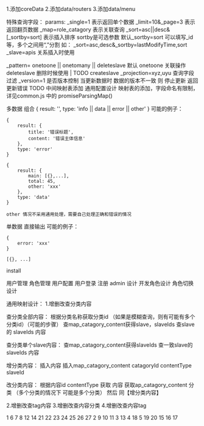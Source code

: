 1.添加coreData
2.添加data/routers
3.添加data/menu

特殊查询字段：
params:
_single=1 表示返回单个数据
_limit=10&_page=3 表示返回翻页数据
_map=role_catagory 表示关联查询
_sort=asc||desc&[_sortby=sort] 表示插入排序 sortby是可选参数 默认_sortby=sort 可以填写_id等，多个之间用“,”分割 如： _sort=asc,desc&_sortby=lastModifyTime,sort
_slave=apis 关系插入时使用

_pattern= onetoone || onetomany || deleteslave  默认 onetoone 关联操作 deleteslave 删除时候使用 |  TODO createslave
_projection=xyz,uyu 查询字段过滤
_version=1 是否版本控制 当更新数据时  数据的版本不一致 则 停止更新 返回更新错误 TODO
中间映射表添加 通用配置设计
映射表的添加，字段命名有限制，详见common.js 中的 promiseParsingMap()


多数据 组合
{
    result: '',
    type: 'info || data || error || other'
}
可能的例子：

    {
        result: {
            title: '错误标题',
            content: '错误主体信息'
        },
        type: 'error'
    }

    {
        result: {
            main: [{},...],
            total: 45,
            other: 'xxx'
        },
        type: 'data'
    }

    other 情况不采用通用处理，需要自己处理正确和错误的情况
单数据 直接输出
可能的例子：

    {
        error: 'xxx'
    }

    [{}, ...]

install

用户管理
角色管理
用户配置
用户登录
注册
admin 设计
开发角色设计 角色切换设计






通用映射设计：
1.增删改查分类内容

查分类全部内容：
根据分类名称获取分类id （如果是模糊查询，则有可能有多个分类id）（可能的步骤）
查map_catagory_content获得slave，slaveIds
查slave的 slaveIds 内容

查分类单个slave内容：
查map_catagory_content获得slaveIds
查一致slave的 slaveIds 内容

增分类内容：
插入内容
插入map_catagory_content catagoryId contentType slaveId

改分类内容：
根据内容id contentType 获取 内容
获取ap_catagory_content 分类 （多个分类的情况下 可能是多个分类）
然后 同【增分类内容】


2.增删改查tag内容
3.增删改查内容分类
4.增删改查内容tag


1
    6
    7
    8
    12
    14
    21
    22
    23
    24
    25
    26
    27
2
    9
    10
    11
3
    13
4
    18
5
    19
    20
15
16
17
